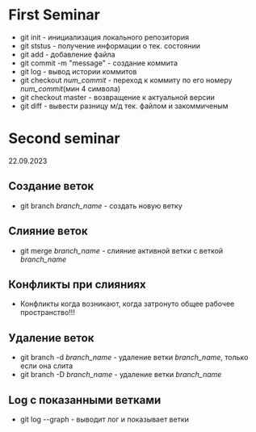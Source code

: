 # First Seminar
* git init - инициализация локального репозитория
* git ststus - получение информации о тек. состоянии
* git add - добавление файла
* git commit -m "message" - создание коммита
* git log - вывод истории коммитов
* git checkout _num_commit_ - переход к коммиту по его номеру _num_commit_(мин 4 символа)
* git checkout master - возвращение к актуальной версии
* git diff - вывести разницу м/д тек. файлом и закоммиченым


# Second seminar
22.09.2023
## Создание веток
* git branch _branch_name_ - создать новую ветку
## Слияние веток
* git merge _branch_name_ - слияние активной ветки с веткой _branch_name_
## Конфликты при слияниях
* Конфликты когда возникают, когда затронуто общее рабочее пространство!!!
## Удаление веток
* git branch -d _branch_name_ - удаление ветки _branch_name_, только если она слита
* git branch -D _branch_name_ - удаление ветки _branch_name_
## Log с показанными ветками
* git log --graph - выводит лог и показывает ветки